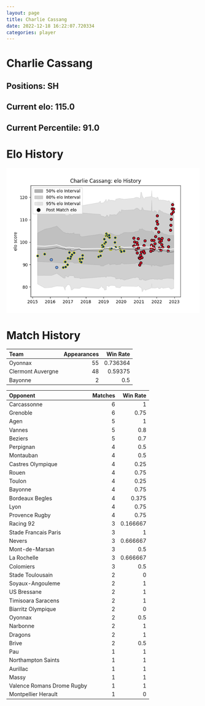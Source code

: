 ```yaml
---  
layout: page  
title: Charlie Cassang  
date: 2022-12-18 16:22:07.720334  
categories: player  
---
```

# Charlie Cassang

## Positions: SH

## Current elo: 115.0

## Current Percentile: 91.0

# Elo History


![elo history](history_CharlieCassang.png)
# Match History


| Team              |   Appearances |   Win Rate |
|:------------------|--------------:|-----------:|
| Oyonnax           |            55 |   0.736364 |
| Clermont Auvergne |            48 |   0.59375  |
| Bayonne           |             2 |   0.5      |

| Opponent                   |   Matches |   Win Rate |
|:---------------------------|----------:|-----------:|
| Carcassonne                |         6 |   1        |
| Grenoble                   |         6 |   0.75     |
| Agen                       |         5 |   1        |
| Vannes                     |         5 |   0.8      |
| Beziers                    |         5 |   0.7      |
| Perpignan                  |         4 |   0.5      |
| Montauban                  |         4 |   0.5      |
| Castres Olympique          |         4 |   0.25     |
| Rouen                      |         4 |   0.75     |
| Toulon                     |         4 |   0.25     |
| Bayonne                    |         4 |   0.75     |
| Bordeaux Begles            |         4 |   0.375    |
| Lyon                       |         4 |   0.75     |
| Provence Rugby             |         4 |   0.75     |
| Racing 92                  |         3 |   0.166667 |
| Stade Francais Paris       |         3 |   1        |
| Nevers                     |         3 |   0.666667 |
| Mont-de-Marsan             |         3 |   0.5      |
| La Rochelle                |         3 |   0.666667 |
| Colomiers                  |         3 |   0.5      |
| Stade Toulousain           |         2 |   0        |
| Soyaux-Angouleme           |         2 |   1        |
| US Bressane                |         2 |   1        |
| Timisoara Saracens         |         2 |   1        |
| Biarritz Olympique         |         2 |   0        |
| Oyonnax                    |         2 |   0.5      |
| Narbonne                   |         2 |   1        |
| Dragons                    |         2 |   1        |
| Brive                      |         2 |   0.5      |
| Pau                        |         1 |   1        |
| Northampton Saints         |         1 |   1        |
| Aurillac                   |         1 |   1        |
| Massy                      |         1 |   1        |
| Valence Romans Drome Rugby |         1 |   1        |
| Montpellier Herault        |         1 |   0        |